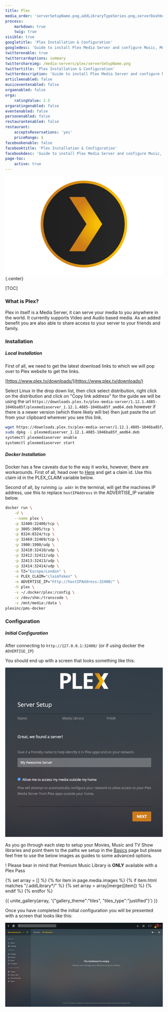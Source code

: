 ```yaml
---
title: Plex
media_order: 'serverSetupName.png,addLibraryTypeSeries.png,serverDashboard.png,addLibraryAdvancedMusic.png,addLibraryFolderMusic.png,addLibraryMusicOptions.png,serverSetupLibraryFull.png,addLibraryFolderRoot.png,serverSetupLibraryEmpty.png,serverSetupDone.png,addLibraryFolderMovie.png,addLibraryAdvancedMovie.png,addLibraryTypeMovie.png,addLibraryTypeMusic.png,addLibraryFolderSeries.png,addLibraryAdvancedSeries.png,addLibraryTypes.png,plex.png'
process:
    markdown: true
    twig: true
visible: true
googletitle: 'Plex Installation & Configuration'
googledesc: 'Guide to install Plex Media Server and configure Music, Movies and TV Show libraries'
twitterenable: true
twittercardoptions: summary
twittershareimg: /media-servers/plex/serverSetupName.png
twittertitle: 'Plex Installation & Configuration'
twitterdescription: 'Guide to install Plex Media Server and configure Music, Movies and TV Show libraries'
articleenabled: false
musiceventenabled: false
orgaenabled: false
orga:
    ratingValue: 2.5
orgaratingenabled: false
eventenabled: false
personenabled: false
restaurantenabled: false
restaurant:
    acceptsReservations: 'yes'
    priceRange: $
facebookenable: false
facebooktitle: 'Plex Installation & Configuration'
facebookdesc: 'Guide to install Plex Media Server and configure Music, Movies and TV Show libraries'
page-toc:
    active: true
---
```


![](plex.png?lightbox=600,400&resize=200,200){.center}

[TOC]

### What is Plex?

Plex in itself is a Media Server, it can serve your media to you anywhere in the world. It currently supports Video and Audio based media. As an added benefit you are also able to share access to your server to your friends and family.

### Installation 

##### Local Installation 

First of all, we need to get the latest download links to which we will pop over to Plex website to get the links.

[https://www.plex.tv/downloads/](https://www.plex.tv/downloads/)

Select Linux in the drop down list, then click select distribution, right click on the distribution and click on "Copy link address" for the guide we will be using the url `https://downloads.plex.tv/plex-media-server/1.12.1.4885-1046ba85f/plexmediaserver_1.12.1.4885-1046ba85f_amd64.deb` however if there is a newer version (which there likely will be) then just paste the url from your clipboard wherever you see this link.

```bash
wget https://downloads.plex.tv/plex-media-server/1.12.1.4885-1046ba85f/plexmediaserver_1.12.1.4885-1046ba85f_amd64.deb
sudo dpkg -i plexmediaserver_1.12.1.4885-1046ba85f_amd64.deb
systemctl plexmediaserver enable
systemctl plexmediaserver start
```

##### Docker Installation 

Docker has a few caveats due to the way it works, however, there are workarounds.
First of all, head over to [Here](https://www.plex.tv/claim/) and get a claim id. Use this claim id in the PLEX_CLAIM variable below.

Second of all, by running `ip addr` in the terminal, will get the machines IP address, use this to replace `hostIPAddress` in the ADVERTISE_IP variable below.

```bash
docker run \
	-d \
	--name plex \
	-p 32400:32400/tcp \
	-p 3005:3005/tcp \
	-p 8324:8324/tcp \
	-p 32469:32469/tcp \
	-p 1900:1900/udp \
	-p 32410:32410/udp \
	-p 32412:32412/udp \
	-p 32413:32413/udp \
	-p 32414:32414/udp \
	-e TZ="Europe/London" \
	-e PLEX_CLAIM="claimToken" \
	-e ADVERTISE_IP="http://hostIPAddress:32400/" \
	-h plex \
	-v ~/.docker/plex:/config \
	-v /dev/shm:/transcode \
	-v /mnt/media:/data \
plexinc/pms-docker
```

### Configuration 


##### Initial Configuration

After connecting to `http://127.0.0.1:32400/` (or if using docker the `ADVERTISE_IP`) 

You should end up with a screen that looks something like this:

![Plex Server Setup Page](serverSetupName.png?lightbox=1024&cropResize=300,300)

As you go through each step to setup your Movies, Music and TV Show libraries and point them to the paths we setup in the [Basics](/home/basics) page but please feel free to use the below images as guides to some advanced options.

! Please bear in mind that Premium Music Library is **ONLY** available with a Plex Pass

{% set array = [] %}
{% for item in page.media.images %}
{% if item.html matches "/.addLibrary*/" %}
{% set array = array|merge([item]) %}
{% endif %}
{% endfor %}

{{ unite_gallery(array, '{"gallery_theme":"tiles", "tiles_type":"justified"}') }}

Once you have completed the initial configuration you will be presented with a screen that looks like this:

![Plex Dashboard](serverDashboard.png?lightbox=1024&cropResize=300,300)
